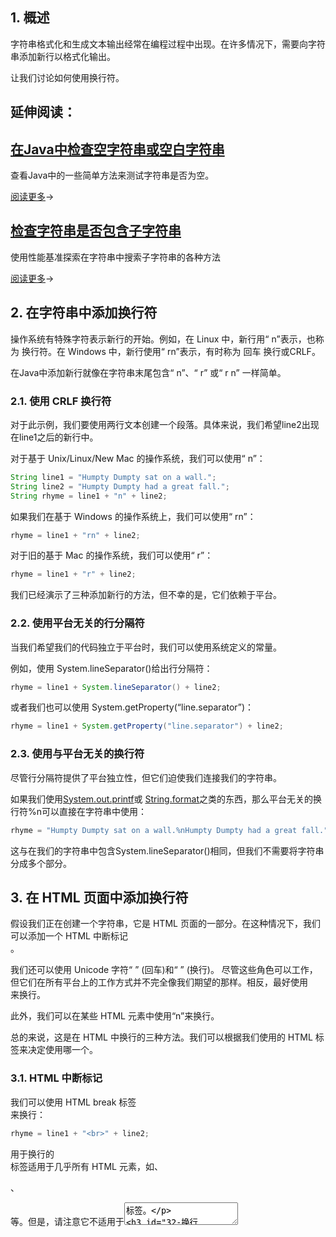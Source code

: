 ## 1. 概述

字符串格式化和生成文本输出经常在编程过程中出现。在许多情况下，需要向字符串添加新行以格式化输出。

让我们讨论如何使用换行符。

## 延伸阅读：

## [在Java中检查空字符串或空白字符串](https://www.baeldung.com/java-blank-empty-strings)

查看Java中的一些简单方法来测试字符串是否为空。

[阅读更多](https://www.baeldung.com/java-blank-empty-strings)→

## [检查字符串是否包含子字符串](https://www.baeldung.com/java-string-contains-substring)

使用性能基准探索在字符串中搜索子字符串的各种方法

[阅读更多](https://www.baeldung.com/java-string-contains-substring)→

## 2. 在字符串中添加换行符

操作系统有特殊字符表示新行的开始。例如，在 Linux 中，新行用“ n”表示，也称为 换行符。在 Windows 中，新行使用“ rn”表示，有时称为 回车 换行或CRLF。

在Java中添加新行就像在字符串末尾包含“ n”、“ r” 或“  r n” 一样简单。

### 2.1. 使用 CRLF 换行符

对于此示例，我们要使用两行文本创建一个段落。具体来说，我们希望line2出现在line1之后的新行中。

对于基于 Unix/Linux/New Mac 的操作系统，我们可以使用“ n”：

```java
String line1 = "Humpty Dumpty sat on a wall.";
String line2 = "Humpty Dumpty had a great fall.";
String rhyme = line1 + "n" + line2;
```

如果我们在基于 Windows 的操作系统上，我们可以使用“ rn”：

```java
rhyme = line1 + "rn" + line2;
```

对于旧的基于 Mac 的操作系统，我们可以使用“ r”：

```java
rhyme = line1 + "r" + line2;
```

我们已经演示了三种添加新行的方法，但不幸的是，它们依赖于平台。

### 2.2. 使用平台无关的行分隔符

当我们希望我们的代码独立于平台时，我们可以使用系统定义的常量。

例如，使用 System.lineSeparator()给出行分隔符：

```java
rhyme = line1 + System.lineSeparator() + line2;
```

或者我们也可以使用 System.getProperty(“line.separator”)：

```java
rhyme = line1 + System.getProperty("line.separator") + line2;
```

### 2.3. 使用与平台无关的换行符

尽管行分隔符提供了平台独立性，但它们迫使我们连接我们的字符串。

如果我们使用[System.out.printf](https://www.baeldung.com/java-printstream-printf)或 [String.format](https://www.baeldung.com/string/format)之类的东西，那么平台无关的换行符%n可以直接在字符串中使用：

```java
rhyme = "Humpty Dumpty sat on a wall.%nHumpty Dumpty had a great fall.";
```

这与在我们的字符串中包含System.lineSeparator()相同，但我们不需要将字符串分成多个部分。

## 3. 在 HTML 页面中添加换行符

假设我们正在创建一个字符串，它是 HTML 页面的一部分。在这种情况下，我们可以添加一个 HTML 中断标记 <br>。

我们还可以使用 Unicode 字符“ ” (回车)和“ ” (换行)。 尽管这些角色可以工作，但它们在所有平台上的工作方式并不完全像我们期望的那样。相反，最好使用<br>来换行。

此外，我们可以在某些 HTML 元素中使用“n”来换行。

总的来说，这是在 HTML 中换行的三种方法。我们可以根据我们使用的 HTML 标签来决定使用哪一个。

### 3.1. HTML 中断标记

我们可以使用 HTML break 标签<br>来换行：

```java
rhyme = line1 + "<br>" + line2;
```

用于换行的<br>标签适用于几乎所有 HTML 元素，如<body>、<p>、<pre>等。但是，请注意它不适用于<textarea>标签。

### 3.2. 换行符

如果文本包含在<pre>或<textarea>标记中，我们可以使用'n'来换行：

```java
rhyme = line1 + "n" + line2;
```

### 3.3. Unicode 字符

最后，我们可以使用 Unicode 字符“ ” (回车)和“ ” (换行)换行。例如，在<textarea>标签中，我们可以使用以下任意一种：

```java
rhyme = line1 + "
" + line2;
rhyme = line1 + "
" + line2;

```

对于 <pre>标签，下面两行都有效：

```java
rhyme = line1 + "
" + line2;
rhyme = line1 + "

" + line2;

```

## 4. n和r的区别

r 和n分别是用 ASCII 值 13 (CR) 和 10 (LF) 表示的字符。它们 都代表两条线之间的中断，但操作系统使用它们的方式不同。 

在 Windows 上，两个字符的序列用于开始一个新行，CR 紧跟 LF。相反，在类 Unix 系统上，只使用 LF。

在编写Java应用程序时，我们必须注意使用的换行符，因为应用程序的行为会因运行的操作系统而异。

最安全和最交叉兼容的选择是使用System.lineSeparator()。这样，我们就不必考虑操作系统了。

## 5.总结

在本文中，我们讨论了如何在Java中向字符串添加换行符。

我们还了解了如何使用System.lineSeparator()和System.getProperty(“line.separator”)为换行编写平台独立代码。

最后，我们总结了如何在生成 HTML 页面时添加新行。